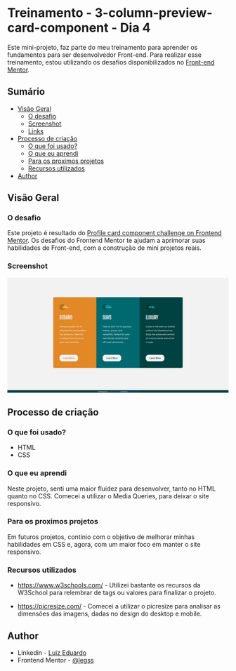 # Treinamento - 3-column-preview-card-component - Dia 4

Este mini-projeto, faz parte do meu treinamento para aprender os fundamentos para ser desenvolvedor Front-end. Para realizar esse treinamento, estou utilizando os desafios disponibilizados no [Front-end Mentor](https://www.frontendmentor.io/).

## Sumário

- [Visão Geral](#resumo)
  - [O desafio](#o-desafio)
  - [Screenshot](#screenshot)
  - [Links](#links)
- [Processo de criação](#processo-de-crição)
  - [O que foi usado?](#o-que-foi-usado?)
  - [O que eu aprendi](#o-que-eu-aprendi)
  - [Para os proximos projetos](#para-os-proximos-projetos)
  - [Recursos utilizados](#recursos-utilizados)
- [Author](#author)

## Visão Geral

### O desafio

Este projeto é resultado do [Profile card component challenge on Frontend Mentor](https://www.frontendmentor.io/challenges/3column-preview-card-component-pH92eAR2-). Os desafios do Frontend Mentor te ajudam a aprimorar suas habilidades de Front-end, com a construção de mini projetos reais.

### Screenshot

![](images/screenshot.jpg)

## Processo de criação

### O que foi usado?

- HTML
- CSS

### O que eu aprendi

Neste projeto, senti uma maior fluidez para desenvolver, tanto no HTML quanto no CSS. Comecei a utilizar o Media Queries, para deixar o site responsivo.

### Para os proximos projetos

Em futuros projetos, continio com o objetivo de melhorar minhas habilidades em CSS e, agora, com um maior foco em manter o site responsivo.

### Recursos utilizados

- https://www.w3schools.com/ - Utilizei bastante os recursos da W3School para relembrar de tags ou valores para finalizar o projeto.

- https://picresize.com/ - Comecei a utilizar o picresize para analisar as dimensões das imagens, dadas no design do desktop e mobile.

## Author

- Linkedin - [Luiz Eduardo](https://www.linkedin.com/in/luiz-eduardo-13901b224)
- Frontend Mentor - [@legss](https://www.frontendmentor.io/profile/legss)
